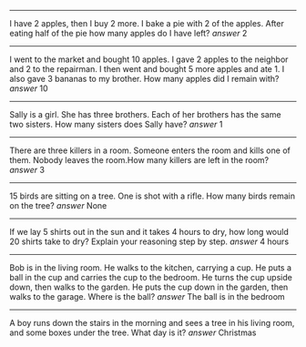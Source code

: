 ***
I have 2 apples, then I buy 2 more. I bake a pie with 2 of the apples. After eating half of the pie how many apples do I have left?
*answer*
2
***
I went to the market and bought 10 apples. I gave 2 apples to the neighbor and 2 to the repairman. I then went and bought 5 more apples and ate 1. I also gave 3 bananas to my brother. How many apples did I remain with? 
*answer*
10
***
Sally is a girl. She has three brothers. Each of her brothers has the same two sisters. How many sisters does Sally have?
*answer*
1
***
There are three killers in a room. Someone enters the room and kills one of them. Nobody leaves the room.How many killers are left in the room?
*answer*
3
***
15 birds are sitting on a tree. One is shot with a rifle. How many birds remain on the tree?
*answer*
None
***
If we lay 5 shirts out in the sun and it takes 4 hours to dry, how long would 20 shirts take to dry? Explain your reasoning step by step.
*answer*
4 hours
***
Bob is in the living room. He walks to the kitchen, carrying a cup. He puts a ball in the cup and carries the cup to the bedroom. He turns the cup upside down, then walks to the garden. He puts the cup down in the garden, then walks to the garage. Where is the ball?
*answer*
The ball is in the bedroom
***
A boy runs down the stairs in the morning and sees a tree in his living room, and some boxes under the tree. What day is it?
*answer*
Christmas
